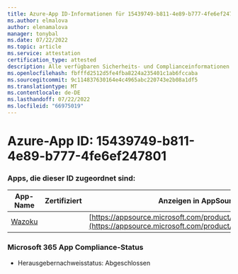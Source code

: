 ```yaml
---
title: Azure-App ID-Informationen für 15439749-b811-4e89-b777-4fe6ef247801
ms.author: elmalova
author: elenamalova
manager: tonybal
ms.date: 07/22/2022
ms.topic: article
ms.service: attestation
certification_type: attested
description: Alle verfügbaren Sicherheits- und Complianceinformationen für 15439749-b811-4e89-b777-4fe6ef247801.
ms.openlocfilehash: fbfffd2512d5fe4fba8224a235401c1ab6fccaba
ms.sourcegitcommit: 9c114837630164e4c4965abc220743e2b08a1df5
ms.translationtype: MT
ms.contentlocale: de-DE
ms.lasthandoff: 07/22/2022
ms.locfileid: "66975019"
---
```

# <a name="azure-app-id-15439749-b811-4e89-b777-4fe6ef247801"></a>Azure-App ID: 15439749-b811-4e89-b777-4fe6ef247801


### <a name="apps-associated-with-this-id"></a>Apps, die dieser ID zugeordnet sind:
| **App-Name** | **Zertifiziert** | **Anzeigen in AppSource** |
|--------------|---------------|-----------------------|
| [Wazoku](../forward/WA200003384.md) |  | [https://appsource.microsoft.com/product/office/WA200003384](https://appsource.microsoft.com/product/office/WA200003384) |

### <a name="microsoft-365-app-compliance-status"></a>Microsoft 365 App Compliance-Status
- Herausgebernachweisstatus: Abgeschlossen
